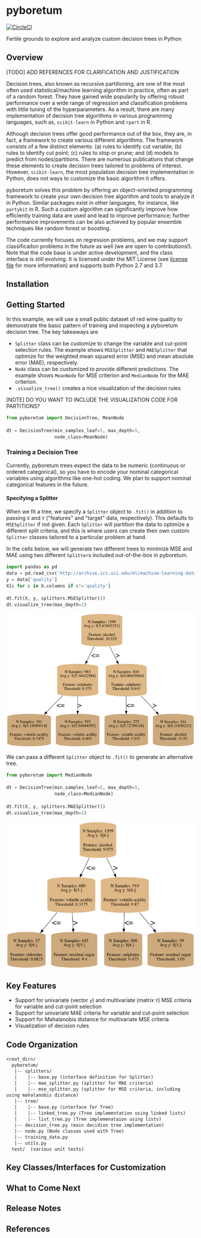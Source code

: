 # pyboretum
[![CircleCI](https://circleci.com/gh/picwell/pyboretum/tree/master.svg?style=svg)](https://circleci.com/gh/picwell/pyboretum/tree/master)

Fertile grounds to explore and analyze custom decision trees in Python

## Overview

[TODO] ADD REFERENCES FOR CLARIFICATION AND JUSTIFICATION

Decision trees, also known as recursive partitioning, are one of the most often used statistical/machine learning algorithm in practice, often as part of a random forest. They have gained wide popularity by offering robust performance over a wide range of regression and classification problems with little tuning of the hyperparameters. As a result, there are many implementation of decision tree algorithms in various programming languages, such as, `scikit-learn` in Python and `rpart` in R.

Although decision trees offer good performance out of the box, they are, in fact, a framework to create various different algorithms. The framework consists of a few distinct elements: (a) rules to identify cut variable; (b) rules to identify cut point; (c) rules to stop or prune; and (d) models to predict from nodes/partitions. There are numerous publications that change these elements to create decision trees tailored to problems of interest. However, `scikit-learn`, the most population decision tree implementation in Python, does not ways to customize the basic algorithm it offers. 
   
pyboretum solves this problem by offering an object-oriented programming framework to create your own decision tree algorithm and tools to analyze it in Python. Similar packages exist in other languages, for instance, like `partykit` in R. Such a custom algorithm can significantly improve how efficiently training data are used and lead to improve performance; further performance improvements can be also achieved by popular ensemble techniques like random forest or boosting.

The code currently focuses on regression problems, and we may support classificaiton problems in the future as well (we are open to contributions!). Note that the code base is under active development, and the class interface is still evolving. It is licensed under the MIT License (see [license file](LICENSE) for more information) and supports both Python 2.7 and 3.7.

## Installation


## Getting Started

In this example, we will use a small public dataset of red wine quality to demonstrate the basic pattern of training and inspecting a pyboretum decision tree. The key takeaways are
* `Splitter` class can be customize to change the variable and cut-point selection rules. The example shows `MSESplitter` and `MAESplitter` that optimize for the weighted mean squared error (MSE) and mean absolute error (MAE), respectively.
* `Node` class can be customized to provide different predictions. The example shows `MeanNode` for MSE criterion and `MedianNode` for the MAE criterion.
* `.visualize_tree()` creates a nice visualization of the decision rules

[NOTE] DO YOU WANT TO INCLUDE THE VISUALIZATION CODE FOR PARTITIONS?

```python
from pyboretum import DecisionTree, MeanNode

dt = DecisionTree(min_samples_leaf=5, max_depth=5,
				  node_class=MeanNode)
```

### Training a Decision Tree
Currently, pyboretum trees expect the data to be numeric (continuous or ordered categorical), so you have to encode your nominal categorical variables using algorithms like one-hot coding. We plan to support nominal categorical features in the future.

#### Specifying a Splitter
When we fit a tree, we specify a `Splitter` object to `.fit()` in addition to passing `X` and `Y` ("features" and "target" data, respectively). This defaults to `MSESplitter` if not given. Each `Splitter` will partition the data to optimize a different split criteria, and this is where users can create their own custom `Splitter` classes tailored to a particular problem at hand.

In the cells below, we will generate two different trees to minimize MSE and MAE using two different `Splitter`s included out-of-the-box in pyboretum.

```python
import pandas as pd
data = pd.read_csv('http://archive.ics.uci.edu/ml/machine-learning-databases/wine-quality/winequality-red.csv', sep=';')
y = data['quality']
X[c for c in X.columns if c!='quality']

dt.fit(X, y, splitters.MSESplitter())
dt.visualize_tree(max_depth=2)
```
![MSE Tree](figures/wine_mse_tree.png)

We can pass a different `Splitter` object to `.fit()` to generate an alternative tree.

```python
from pyboretum import MedianNode

dt = DecisionTree(min_samples_leaf=5, max_depth=5,
				  node_class=MedianNode)
                  
dt.fit(X, y, splitters.MAESplitter())
dt.visualize_tree(max_depth=2)
```

![MSE Tree](figures/wine_mae_tree_v2.png)


## Key Features

* Support for univariate (vector `y`) and multivariate (matrix `Y`) MSE criteria for variable and cut-point selection
* Support for univariate MAE criteria for variable and cut-point selection
* Support for Mahalanobis distance for multivariate MSE criteria
* Visualization of decision rules

## Code Organization

```
<root_dir>/
  pyboretum/
   |-- splitters/
   |    |-- base.py (interface definition for Splitter)
   |    |-- mae_splitter.py (splitter for MAE criteria)
   |    |-- mse_splitter.py (splitter for MSE criteria, including using mahalanobis distance)
   |-- tree/
   |    |-- base.py (interface for Tree)
   |    |-- linked_tree.py (Tree implementation using linked lists)
   |    |-- list_tree.py (Tree implemenataion using lists)
   |-- decision_tree.py (main decidion tree implementation)
   |-- node.py (Node classes used with Tree)
   |-- training_data.py 
   |-- utils.py
  test/  (various unit tests)
```

## Key Classes/Interfaces for Customization

## What to Come Next

## Release Notes

## References

